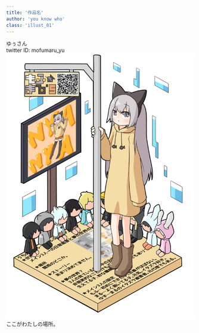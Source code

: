 ```yaml
---
title: '作品名'
author: 'you know who'
class: 'illust_01'
---
```


<div class="page-header">
<div class="illust-author">ゆぅさん</div>
<div class="social">
twitter ID: mofumaru_yu
</div>
</div>
<img src="yu-san.png" />
<div class='illust-title' style="">ここがわたしの場所。</div>
<div class='illust-message'></div>